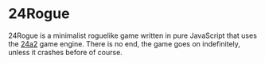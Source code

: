 # 24Rogue

24Rogue is a minimalist roguelike game written in pure JavaScript that uses the [24a2](https://github.com/jamesroutley/24a2) game engine.
There is no end, the game goes on indefinitely, unless it crashes before of course.

